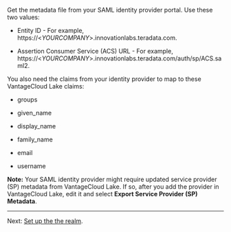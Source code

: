 Get the metadata file from your SAML identity provider portal. Use these two values:

-   Entity ID - For example, https://<*YOURCOMPANY*>.innovationlabs.teradata.com.


-   Assertion Consumer Service (ACS) URL - For example, https://<*YOURCOMPANY*>.innovationlabs.teradata.com/auth/sp/ACS.saml2.


You also need the claims from your identity provider to map to these VantageCloud Lake claims:

-   groups


-   given_name


-   display_name


-   family_name


-   email


-   username


**Note:** Your SAML identity provider might require updated service provider (SP) metadata from VantageCloud Lake. If so, after you add the provider in VantageCloud Lake, edit it and select **Export Service Provider (SP) Metadata**.

---

Next: [Set up the the realm](ruf1680184116601.md).

